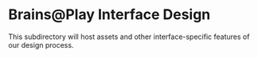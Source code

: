 # Brains@Play Interface Design

This subdirectory will host assets and other interface-specific features of our design process.